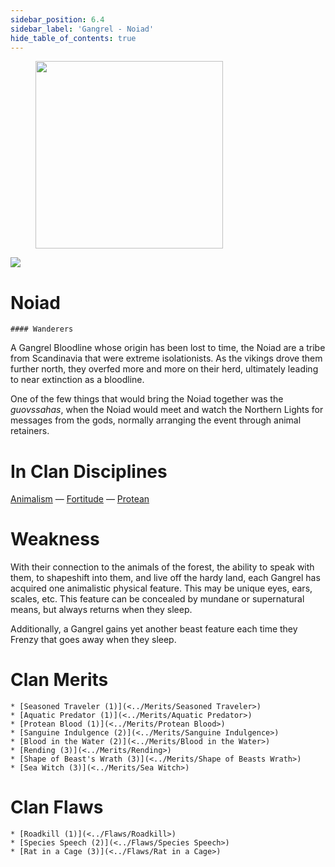 ```yaml
---
sidebar_position: 6.4
sidebar_label: 'Gangrel - Noiad'
hide_table_of_contents: true
---
```

<figure className="float-right-img">
  <img src="/img/vagrant.png" width='300px' />
  <figcaption style={{ fontSize: '0.85em', color: '#666', textAlign: 'center' }}>

  </figcaption>
</figure>

<img src="/img/clanlogos/noiad.png" className="icon-img" />

# Noiad
    #### Wanderers

A Gangrel Bloodline whose origin has been lost to time, the Noiad are a tribe from Scandinavia that were extreme isolationists. As the vikings drove them further north, they overfed more and more on their herd, ultimately leading to near extinction as a bloodline.

One of the few things that would bring the Noiad together was the *guovssahas*, when the Noiad would meet and watch the Northern Lights for messages from the gods, normally arranging the event through animal retainers.

# In Clan Disciplines

[Animalism](../Disciplines/Animalism) — [Fortitude](<../Disciplines/Fortitude>) — [Protean](<../Disciplines/Protean>)

# Weakness

With their connection to the animals of the forest, the ability to speak with them, to shapeshift into them, and live off the hardy land, each Gangrel has acquired one animalistic physical feature. This may be unique eyes, ears, scales, etc. This feature can be concealed by mundane or supernatural means, but always returns when they sleep.

Additionally, a Gangrel gains yet another beast feature each time they Frenzy that goes away when they sleep.

# Clan Merits

    * [Seasoned Traveler (1)](<../Merits/Seasoned Traveler>)
    * [Aquatic Predator (1)](<../Merits/Aquatic Predator>)
    * [Protean Blood (1)](<../Merits/Protean Blood>)
    * [Sanguine Indulgence (2)](<../Merits/Sanguine Indulgence>)
    * [Blood in the Water (2)](<../Merits/Blood in the Water>)
    * [Rending (3)](<../Merits/Rending>)
    * [Shape of Beast's Wrath (3)](<../Merits/Shape of Beasts Wrath>)
    * [Sea Witch (3)](<../Merits/Sea Witch>)

# Clan Flaws

    * [Roadkill (1)](<../Flaws/Roadkill>)
    * [Species Speech (2)](<../Flaws/Species Speech>)
    * [Rat in a Cage (3)](<../Flaws/Rat in a Cage>)
